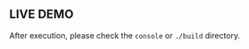 ## LIVE DEMO

After execution, please check the `console` or `./build` directory.

<stackblitz-live-demo height="800px" src="@dumlj-example/dts-webpack-plugin"></stackblitz-live-demo>
